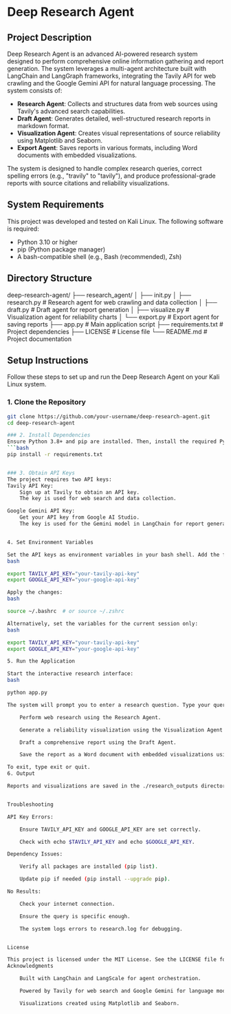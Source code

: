 # Deep Research Agent  

## Project Description  
Deep Research Agent is an advanced AI-powered research system designed to perform comprehensive online information gathering and report generation. The system leverages a multi-agent architecture built with LangChain and LangGraph frameworks, integrating the Tavily API for web crawling and the Google Gemini API for natural language processing. The system consists of:  

- **Research Agent**: Collects and structures data from web sources using Tavily's advanced search capabilities.  
- **Draft Agent**: Generates detailed, well-structured research reports in markdown format.  
- **Visualization Agent**: Creates visual representations of source reliability using Matplotlib and Seaborn.  
- **Export Agent**: Saves reports in various formats, including Word documents with embedded visualizations.  

The system is designed to handle complex research queries, correct spelling errors (e.g., "travily" to "tavily"), and produce professional-grade reports with source citations and reliability visualizations.  

## System Requirements  
This project was developed and tested on Kali Linux. The following software is required:  

- Python 3.10 or higher  
- pip (Python package manager)  
- A bash-compatible shell (e.g., Bash (recommended), Zsh)  

## Directory Structure  
deep-research-agent/
├── research_agent/
│ ├── init.py
│ ├── research.py # Research agent for web crawling and data collection
│ ├── draft.py # Draft agent for report generation
│ ├── visualize.py # Visualization agent for reliability charts
│ └── export.py # Export agent for saving reports
├── app.py # Main application script
├── requirements.txt # Project dependencies
├── LICENSE # License file
└── README.md # Project documentation

## Setup Instructions  
Follow these steps to set up and run the Deep Research Agent on your Kali Linux system.  

### 1. Clone the Repository  
```bash
git clone https://github.com/your-username/deep-research-agent.git
cd deep-research-agent

### 2. Install Dependencies
Ensure Python 3.8+ and pip are installed. Then, install the required Python packages listed in requirements.txt:
```bash
pip install -r requirements.txt


### 3. Obtain API Keys
The project requires two API keys:
Tavily API Key:
    Sign up at Tavily to obtain an API key.
    The key is used for web search and data collection.

Google Gemini API Key:
    Get your API key from Google AI Studio.
    The key is used for the Gemini model in LangChain for report generation.


4. Set Environment Variables

Set the API keys as environment variables in your bash shell. Add the following lines to your ~/.bashrc or ~/.zshrc:
bash

export TAVILY_API_KEY="your-tavily-api-key"
export GOOGLE_API_KEY="your-google-api-key"

Apply the changes:
bash

source ~/.bashrc  # or source ~/.zshrc

Alternatively, set the variables for the current session only:
bash

export TAVILY_API_KEY="your-tavily-api-key"
export GOOGLE_API_KEY="your-google-api-key"

5. Run the Application

Start the interactive research interface:
bash

python app.py

The system will prompt you to enter a research question. Type your query, and the system will:

    Perform web research using the Research Agent.

    Generate a reliability visualization using the Visualization Agent.

    Draft a comprehensive report using the Draft Agent.

    Save the report as a Word document with embedded visualizations using the Export Agent.

To exit, type exit or quit.
6. Output

Reports and visualizations are saved in the ./research_outputs directory, with filenames including timestamps (e.g., report_20250425_123456.docx, reliability_20250425_123456.png). Error logs are saved to research.log.


Troubleshooting

API Key Errors:

    Ensure TAVILY_API_KEY and GOOGLE_API_KEY are set correctly.

    Check with echo $TAVILY_API_KEY and echo $GOOGLE_API_KEY.

Dependency Issues:

    Verify all packages are installed (pip list).

    Update pip if needed (pip install --upgrade pip).

No Results:

    Check your internet connection.

    Ensure the query is specific enough.

    The system logs errors to research.log for debugging.


License

This project is licensed under the MIT License. See the LICENSE file for details.
Acknowledgments

    Built with LangChain and LangScale for agent orchestration.

    Powered by Tavily for web search and Google Gemini for language modeling.

    Visualizations created using Matplotlib and Seaborn.
